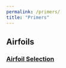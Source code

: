 ```yaml
---
permalink: /primers/
title: "Primers"
---
```



## Airfoils

### [Airfoil Selection](/primers/airfoil_selection)
